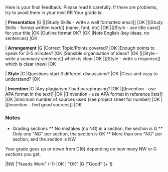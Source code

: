 Here is your final feedback. Please read it carefully. If there are problems, try to avoid them in your next RR
Your grade is:


| __Presentation__ 													|<green>G </green>
|[[Study Skills - write a well formatted email]] 					|<blue>OK</blue>
|[[Study Skills - format written work]] (name, font, etc) 			|<blue>OK</blue>
|[[Style - use title case]] for your title 							|<blue>OK</blue>
|Outline format OK?													|<blue>OK</blue>
|Note English (key ideas, no sentences)								|<blue>OK</blue>

| __Arrangement__ 													|<green>G </green>
|Correct Topic/Points covered?										|<blue>OK</blue>
|Enough points to speak for 3-5 minutes?							|<blue>OK</blue>
|Sensible organisation of ideas? 									|<blue>OK</blue>
|[[Style - write a summary sentence]] which is clear                |<blue>OK</blue>
|[[Style - write a response]] which is clear </red>(new)</red>       |<blue>OK</blue>

| __Style__ 															|<green>G </green>
|Questions start 3 different discussions?							|<blue>OK</blue>
|Clear and easy to understand?										|<blue>OK</blue>

| __Invention__ 														|<green>G </green>
|Any plagiarism / bad paraphrasing?									|<blue>OK</blue>
|[[Invention - use APA format in the text]]					        |<blue>OK</blue>
|[[Invention - use APA format in reference lists]]					|<blue>OK</blue>
|minimum number of sources used (see project sheet for number)		|<blue>OK</blue>
|[[Invention - find good sources]]									|<blue>OK</blue>

### Notes
* Grading sections
** No mistakes (no NG) in a section, the section is <green>G</green>
** Only one "NG" per section, the section is <blue>OK</blue>
** More than one "NG" per section, and the section is <red>NW</red>

Your grade goes up or down from C(6) depending on how many NW or G _sections_ you get.

|<red>NW</red> 		|"Needs Work" (-1)
|<blue>OK</blue>   	| "OK"
|<green>G</green> 	|"Good" (+ 1)
